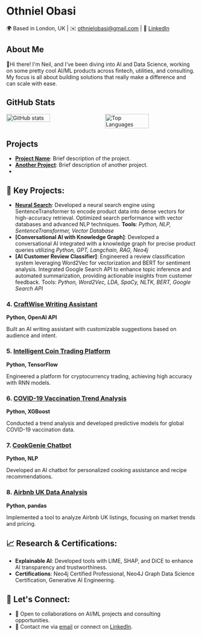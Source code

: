   # Othniel Obasi

🌍 Based in London, UK | ✉️ [othnielobasi@gmail.com](mailto:othnielobasi@gmail.com) | 🔗 [LinkedIn](https://www.linkedin.com/in/othnielobasi/)

## About Me
👋Hi there! I'm Neil, and I’ve been diving into AI and Data Science, working on some pretty cool AI/ML products across fintech, utilities, and consulting. My focus is all about building solutions that really make a difference and can scale with ease.


## GitHub Stats

<div style="display: flex; justify-content: space-between;">
  <img src="https://github-readme-stats.vercel.app/api?username=othnielObasi&count_private=true&show_icons=true&bg_color=ffffff&title_color=000000&text_color=000000&icon_color=000000&custom_title=GitHub%20Stats&include_all_commits=true&hide=stars,prs,issues,contribs&token=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" alt="GitHub stats" style="width: 48%;"/>
  <img src="https://github-readme-stats.vercel.app/api/top-langs/?username=othnielObasi&layout=compact&bg_color=ffffff&title_color=000000&text_color=000000&icon_color=000000&custom_title=Top%20Languages&token=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" alt="Top Languages" style="width: 48%;"/>
</div>

## Projects

- **[Project Name](https://github.com/othnielObasi/project-name)**: Brief description of the project.
- **[Another Project](https://github.com/othnielObasi/another-project)**: Brief description of another project.
- 
## 🚀 Key Projects:
- **[Neural Search](#)**: Developed a neural search engine using SentenceTransformer to encode product data into dense vectors for high-accuracy retrieval. Optimized search performance with vector databases and advanced NLP techniques. <b>Tools</b>: *<em>Python, NLP, SentenceTransformer, Vector Database</em>*
- **[Conversational AI with Knowledge Graph]**: Developed a conversational AI integrated with a knowledge graph for precise product queries utilizing *Python, GPT, Langchain, RAG, Neo4j*
- **[AI Customer Review Classifier]**: Engineered a review classification system leveraging Word2Vec for vectorization and BERT for sentiment analysis. Integrated Google Search API to enhance topic inference and automated summarization, providing actionable insights from customer feedback. Tools:  *Python, Word2Vec, LDA, SpaCy, NLTK, BERT, Google Search API*




### 4. [CraftWise Writing Assistant](#)
**Python, OpenAI API**

Built an AI writing assistant with customizable suggestions based on audience and intent.

### 5. [Intelligent Coin Trading Platform](#)
**Python, TensorFlow**

Engineered a platform for cryptocurrency trading, achieving high accuracy with RNN models.

### 6. [COVID-19 Vaccination Trend Analysis](#)
**Python, XGBoost**

Conducted a trend analysis and developed predictive models for global COVID-19 vaccination data.

### 7. [CookGenie Chatbot](#)
**Python, NLP**

Developed an AI chatbot for personalized cooking assistance and recipe recommendations.

### 8. [Airbnb UK Data Analysis](#)
**Python, pandas**

Implemented a tool to analyze Airbnb UK listings, focusing on market trends and pricing.


## 📈 Research & Certifications:
- **Explainable AI**: Developed tools with LIME, SHAP, and DiCE to enhance AI transparency and trustworthiness.
- **Certifications**: Neo4j Certified Professional, Neo4J Graph Data Science Certification, Generative AI Engineering.


## 👥 Let's Connect:
- 💼 Open to collaborations on AI/ML projects and consulting opportunities.
- 📧 Contact me via [email](mailto:othnielobasi@gmail.com) or connect on [LinkedIn](https://www.linkedin.com/in/othnielobasi).

